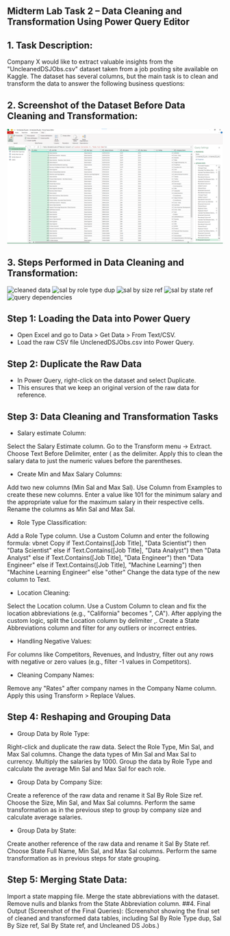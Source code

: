 ## Midterm Lab Task 2 – Data Cleaning and Transformation Using Power Query Editor
## 1. Task Description:
Company X would like to extract valuable insights from the "UncleanedDSJObs.csv" dataset taken from a job posting site available on Kaggle. The dataset has several columns, but the main task is to clean and transform the data to answer the following business questions:


## 2. Screenshot of the Dataset Before Data Cleaning and Transformation:
![before](https://github.com/Clarens19/EDM-Portfolio-Clarens-/blob/5a5923f5e87bb8a87dfcc9483a390d6250fa2601/Midterm%20Lab1/Image/1.png)
## 3. Steps Performed in Data Cleaning and Transformation:
![cleaned data](image/cleaned%20data.png)
![sal by role type dup](image/sal%20by%20role%20type%20dup.png)
![sal by size ref](image/sal%20by%20size%20ref.png)
![sal by state ref](image/sal%20by%20state%20ref.png)
![query dependencies](image/query%20dependencies.png)
## Step 1: Loading the Data into Power Query
- Open Excel and go to Data > Get Data > From Text/CSV.
- Load the raw CSV file UnclenedDSJObs.csv into Power Query.
## Step 2: Duplicate the Raw Data
- In Power Query, right-click on the dataset and select Duplicate.
-   This ensures that we keep an original version of the raw data for reference.
## Step 3: Data Cleaning and Transformation Tasks
-   Salary estimate Column:

Select the Salary Estimate column.
Go to the Transform menu -> Extract.
Choose Text Before Delimiter, enter ( as the delimiter.
Apply this to clean the salary data to just the numeric values before the parentheses.
- Create Min and Max Salary Columns:

Add two new columns (Min Sal and Max Sal).
Use Column from Examples to create these new columns.
Enter a value like 101 for the minimum salary and the appropriate value for the maximum salary in their respective cells.
Rename the columns as Min Sal and Max Sal.
- Role Type Classification:

Add a Role Type column.
Use a Custom Column and enter the following formula:
vbnet
Copy
if Text.Contains([Job Title], "Data Scientist") then "Data Scientist"
else if Text.Contains([Job Title], "Data Analyst") then "Data Analyst"
else if Text.Contains([Job Title], "Data Engineer") then "Data Engineer"
else if Text.Contains([Job Title], "Machine Learning") then "Machine Learning Engineer"
else "other"
Change the data type of the new column to Text.
- Location Cleaning:

Select the Location column.
Use a Custom Column to clean and fix the location abbreviations (e.g., "California" becomes ", CA").
After applying the custom logic, split the Location column by delimiter ,.
Create a State Abbreviations column and filter for any outliers or incorrect entries.
- Handling Negative Values:

For columns like Competitors, Revenues, and Industry, filter out any rows with negative or zero values (e.g., filter -1 values in Competitors).
- Cleaning Company Names:

Remove any "Rates" after company names in the Company Name column.
Apply this using Transform > Replace Values.
## Step 4: Reshaping and Grouping Data
- Group Data by Role Type:

Right-click and duplicate the raw data.
Select the Role Type, Min Sal, and Max Sal columns.
Change the data types of Min Sal and Max Sal to currency.
Multiply the salaries by 1000.
Group the data by Role Type and calculate the average Min Sal and Max Sal for each role.
- Group Data by Company Size:

Create a reference of the raw data and rename it Sal By Role Size ref.
Choose the Size, Min Sal, and Max Sal columns.
Perform the same transformation as in the previous step to group by company size and calculate average salaries.
- Group Data by State:

Create another reference of the raw data and rename it Sal By State ref.
Choose State Full Name, Min Sal, and Max Sal columns.
Perform the same transformation as in previous steps for state grouping.
## Step 5: Merging State Data:
Import a state mapping file.
Merge the state abbreviations with the dataset.
Remove nulls and blanks from the State Abbreviation column.
##4. Final Output (Screenshot of the Final Queries):
(Screenshot showing the final set of cleaned and transformed data tables, including Sal By Role Type dup, Sal By Size ref, Sal By State ref, and Uncleaned DS Jobs.)



